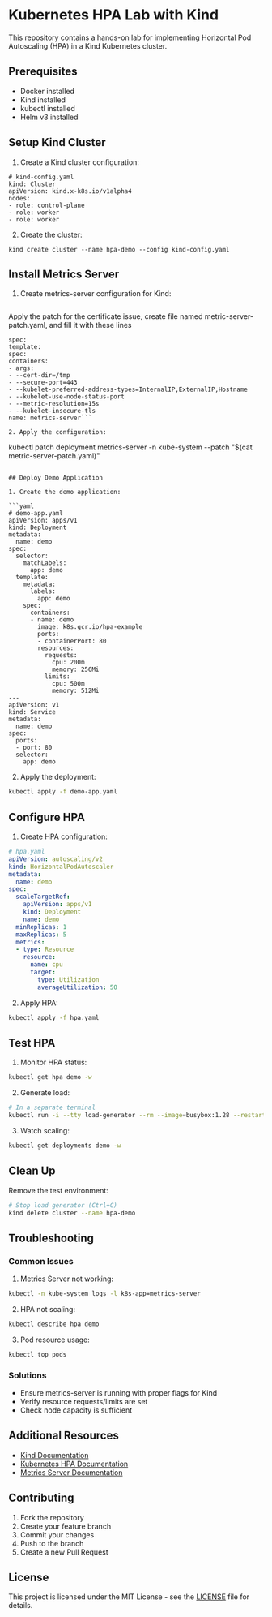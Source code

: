 # Kubernetes HPA Lab with Kind
This repository contains a hands-on lab for implementing Horizontal Pod Autoscaling (HPA) in a Kind Kubernetes cluster.

## Prerequisites

- Docker installed
- Kind installed
- kubectl installed
- Helm v3 installed

## Setup Kind Cluster

1. Create a Kind cluster configuration:

```
# kind-config.yaml
kind: Cluster
apiVersion: kind.x-k8s.io/v1alpha4
nodes:
- role: control-plane
- role: worker
- role: worker
```

2. Create the cluster:

```
kind create cluster --name hpa-demo --config kind-config.yaml
```

## Install Metrics Server

1. Create metrics-server configuration for Kind:

```kubectl apply -f https://github.com/kubernetes-sigs/metrics-server/releases/download/v0.5.0/components.yaml
```
Apply the patch for the certificate issue, create file named metric-server-patch.yaml, and fill it with these lines

```
spec:
template:
spec:
containers:
- args:
- --cert-dir=/tmp
- --secure-port=443
- --kubelet-preferred-address-types=InternalIP,ExternalIP,Hostname
- --kubelet-use-node-status-port
- --metric-resolution=15s
- --kubelet-insecure-tls
name: metrics-server```

2. Apply the configuration:

```
kubectl patch deployment metrics-server -n kube-system --patch "$(cat metric-server-patch.yaml)"
```

## Deploy Demo Application

1. Create the demo application:

```yaml
# demo-app.yaml
apiVersion: apps/v1
kind: Deployment
metadata:
  name: demo
spec:
  selector:
    matchLabels:
      app: demo
  template:
    metadata:
      labels:
        app: demo
    spec:
      containers:
      - name: demo
        image: k8s.gcr.io/hpa-example
        ports:
        - containerPort: 80
        resources:
          requests:
            cpu: 200m
            memory: 256Mi
          limits:
            cpu: 500m
            memory: 512Mi
---
apiVersion: v1
kind: Service
metadata:
  name: demo
spec:
  ports:
  - port: 80
  selector:
    app: demo
```

2. Apply the deployment:

```bash
kubectl apply -f demo-app.yaml
```

## Configure HPA

1. Create HPA configuration:

```yaml
# hpa.yaml
apiVersion: autoscaling/v2
kind: HorizontalPodAutoscaler
metadata:
  name: demo
spec:
  scaleTargetRef:
    apiVersion: apps/v1
    kind: Deployment
    name: demo
  minReplicas: 1
  maxReplicas: 5
  metrics:
  - type: Resource
    resource:
      name: cpu
      target:
        type: Utilization
        averageUtilization: 50
```

2. Apply HPA:

```bash
kubectl apply -f hpa.yaml
```

## Test HPA

1. Monitor HPA status:

```bash
kubectl get hpa demo -w
```

2. Generate load:

```bash
# In a separate terminal
kubectl run -i --tty load-generator --rm --image=busybox:1.28 --restart=Never -- /bin/sh -c "while sleep 0.01; do wget -q -O- http://demo; done"
```

3. Watch scaling:

```bash
kubectl get deployments demo -w
```

## Clean Up

Remove the test environment:

```bash
# Stop load generator (Ctrl+C)
kind delete cluster --name hpa-demo
```

## Troubleshooting

### Common Issues

1. Metrics Server not working:
```bash
kubectl -n kube-system logs -l k8s-app=metrics-server
```

2. HPA not scaling:
```bash
kubectl describe hpa demo
```

3. Pod resource usage:
```bash
kubectl top pods
```

### Solutions

- Ensure metrics-server is running with proper flags for Kind
- Verify resource requests/limits are set
- Check node capacity is sufficient

## Additional Resources

- [Kind Documentation](https://kind.sigs.k8s.io/)
- [Kubernetes HPA Documentation](https://kubernetes.io/docs/tasks/run-application/horizontal-pod-autoscale/)
- [Metrics Server Documentation](https://github.com/kubernetes-sigs/metrics-server)

## Contributing

1. Fork the repository
2. Create your feature branch
3. Commit your changes
4. Push to the branch
5. Create a new Pull Request

## License

This project is licensed under the MIT License - see the [LICENSE](LICENSE) file for details.
